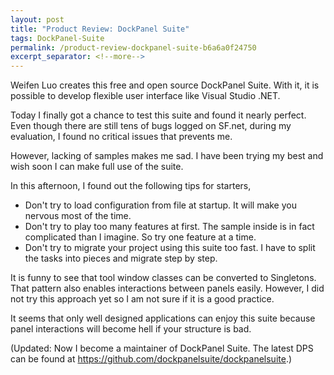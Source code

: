 ```yaml
---
layout: post
title: "Product Review: DockPanel Suite"
tags: DockPanel-Suite
permalink: /product-review-dockpanel-suite-b6a6a0f24750
excerpt_separator: <!--more-->
---
```

Weifen Luo creates this free and open source DockPanel Suite. With it, it is possible to develop flexible user interface like Visual Studio .NET.
<!--more-->

Today I finally got a chance to test this suite and found it nearly perfect. Even though there are still tens of bugs logged on SF.net, during my evaluation, I found no critical issues that prevents me.

However, lacking of samples makes me sad. I have been trying my best and wish soon I can make full use of the suite.

In this afternoon, I found out the following tips for starters,

* Don't try to load configuration from file at startup. It will make you nervous most of the time.
* Don't try to play too many features at first. The sample inside is in fact complicated than I imagine. So try one feature at a time.
* Don't try to migrate your project using this suite too fast. I have to split the tasks into pieces and migrate step by step.

It is funny to see that tool window classes can be converted to Singletons. That pattern also enables interactions between panels easily. However, I did not try this approach yet so I am not sure if it is a good practice.

It seems that only well designed applications can enjoy this suite because panel interactions will become hell if your structure is bad.

(Updated: Now I become a maintainer of DockPanel Suite. The latest DPS can be found at https://github.com/dockpanelsuite/dockpanelsuite.)
